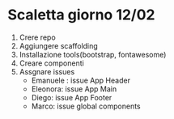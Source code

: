 # Scaletta giorno 12/02

1. Crere repo
2. Aggiungere scaffolding
3. Installazione tools(bootstrap, fontawesome)
4. Creare componenti
5. Assgnare issues
    - Emanuele : issue App Header
    - Eleonora: issue App Main
    - Diego: issue App Footer
    - Marco: issue global components
    